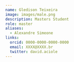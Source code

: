 ```yaml
---
name: Gledison Teixeira
image: images/male.png
description: Masters Student
role: master
aliases:
  - Alexandre Simeone
links:
  orcid: 0000-0000-0000-0000
  email: XXXX@XXXX.br
  twitter: david.aciole
---
```


